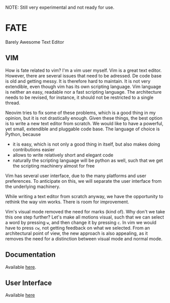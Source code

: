 NOTE: Still very experimental and not ready for use.

FATE
====
Barely Awesome Text Editor

VIM
---
How is fate related to vim?
I'm a vim user myself.
Vim is a great text editor.
However, there are several issues that need to be adressed.
De code base is old and getting messy.
It is therefore hard to maintain.
It is not very extendible, even though vim has its own scripting language.
Vim language is neither an easy, readable nor a fast scripting language.
The architecture needs to be revised, for instance, it should not be restricted to a single thread.

Neovim tries to fix some of these problems, which is a good thing in my opinion, but it is not drastically enough.
Given these things, the best option is to write a new text editor from scratch.
We would like to have a powerful, yet small, extendible and pluggable code base.
The language of choice is Python, because

- it is easy, which is not only a good thing in itself, but also makes doing contributions easier
- allows to write relatively short and elegant code
- naturally the scripting language will be python as well, such that we get the scripting machinery almost for free

Vim has several user interface, due to the many platforms and user preferences.
To anticipate on this, we will separate the user interface from the underlying machinery.

While writing a text editor from scratch anyway, we have the opportunity to rethink the way vim works.
There is room for improvement.

Vim's visual mode removed the need for marks (kind of).
Why don't we take this one step further?
Let's make all motions visual, such that we can select a word by pressing `w`, and then change it by pressing `c`.
In vim we would have to press `cw`, not getting feedback on what we selected.
From an architectural point of view, the new approach is also appealing, as it removes the need for a distinction between visual mode and normal mode.


Documentation
-------------
Available [here][docs].

User Interface
--------------
Available [here][fate-tui]


[docs]: http://chiel92.github.io/fate/
[fate-tui]: http://github.com/Chiel92/fate-tui

